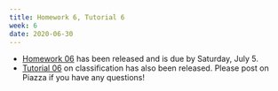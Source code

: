```yaml
---
title: Homework 6, Tutorial 6
week: 6
date: 2020-06-30
---
```

- [Homework 06](https://piazza.com/class_profile/get_resource/k8pcxfiwkxf2ec/kblhno23kct1x0) has been released and is due by Saturday, July 5.
- [Tutorial 06](/dsper2020/tutorials/tutorial06/) on classification has also been released. Please post on Piazza if you have any questions!